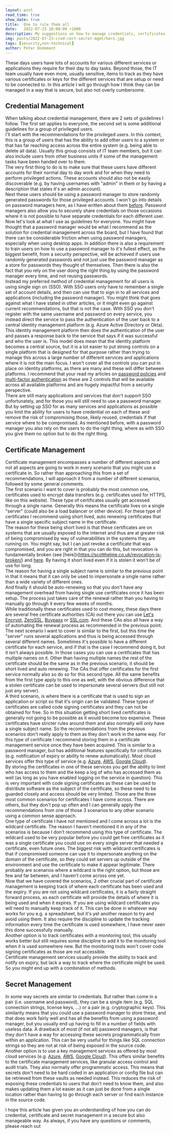 ```yaml
---
layout: post
read_time: true
show_date: true
title:  One to rule them all
date:   2022-07-23 10:00:00 +1000
description: My suggestions on how to manage credentials, certificates and secrets.
img: posts/2022-07-23-cred-cert-secret-mgmt/hero.jpg
tags: [security,non-technical]
author: Peter Dodemont
---
```

These days users have lots of accounts for various different services or applications they require for their day to day tasks. Beyond those, the IT team usually have even more, usually sensitive, items to track as they have various certificates or keys for the different services that are setup or need to be connected to. In this article I will go through how I think they can be managed in a way that is secure, but also not overly cumbersome.

## Credential Management
When talking about credential management, there are 2 sets of guidelines I follow. The first set applies to everyone, the second set is some additional guidelines for a group of privileged users.  
I'll start with the recommendations for the privileged users. In this context, this is a group of users that has the ability to add other users to a system or that has far reaching access across the entire system (e.g. being able to delete all data). Usually this group consists of IT team members, but it can also include users from other business units if some of the management tasks have been handed over to them.  
The very first thing to do is to make sure that these users have different accounts for their normal day to day work and for when they need to perform privileged actions. These accounts should also not be easily discoverable (e.g. by having usernames with "admin" in them or by having a description that states it's an admin account).  
Next these users should be using a password manager to store randomly generated passwords for those privileged accounts. I won't go into details on password managers here, as I have written about them [before](password-manager.html). Password managers also allow you to securely share credentials on those occasions where it is not possible to have separate credentials for each different user.  
Now let's look at what I use as guidelines for everyone. You might have thought that a password manager would be what I recommend as the solution for credential management across the board, but I have found that there can be considerable friction when using password managers, especially when using desktop apps. In addition there is also a requirement to train users on how to use a password manager to it's fullest effect, as the biggest benefit, from a security perspective, will be achieved if users use randomly generated passwords and not just use the password manager as a store for passwords they thought of themselves. Then there is also the fact that you rely on the user doing the right thing by using the password manager every time, and not reusing passwords.  
Instead my preferred method of credential management for all users is using single sign on (SSO). With SSO users only have to remember a single set of account details, and then can use that to sign in to all services and applications (including the password manager). You might think that goes against what I have stated in other articles, or it might even go against current recommendations, but that is not the case. With SSO you don't register with the same username and password on every service, you instead direct the service to pass the authentication of the user back to a central identity management platform (e.g. Azure Active Directory or Okta). This identity management platform then does the authentication of the user and passes a response back to the service that says if it was successful and who the user is. This model does mean that the identity platform becomes a central source, but it is a lot easier to put strong controls on a single platform that is designed for that purpose rather than trying to manage this across a large number of different services and applications where it is not the main focus. I won't cover all the controls you can put in place on identity platforms, as there are many and these will differ between platforms. I recommend that your read my articles on [password policies](\password-policies.html) and [multi-factor authentication](\mfa.html) as these are 2 controls that will be available across all available platforms and are hugely impactful from a security perspective.  
There are still many applications and services that don't support SSO unfortunately, and for those you will still need to use a password manager. But by setting up SSO for as many services and applications as possible you limit the ability for users to have credential on each of these and remove the risk of compromising those, likely reused, credentials if that service where to be compromised. As mentioned before, with a password manager you also rely on the users to do the right thing, where as with SSO you give them no option but to do the right thing.

## Certificate Management
Certificate management encompasses a number of different aspects and not all aspects are going to work in every scenario that you might use a certificate in. So rather than approaching this from a set of recommendations, I will approach it from a number of different scenarios, followed by some general comments.  
The first scenario I want to cover is probably the most common one, certificates used to encrypt data transfers (e.g. certificates used for HTTPS, like on this website). These type of certificates usually get accessed through a single name. Generally this means the certificate lives on a single "server" (could also be a load balancer or other device). For these type of certificates I recommend using short lived, auto renewing certificates that have a single specific subject name in the certificate.  
The reason for these being short lived is that these certificates are on systems that are usually exposed to the internet and thus are at greater risk of being compromised by way of vulnerabilities in the systems they are running on. You might say, but I can just revoke a certificate that was compromised, and you are right in that you can do this, but revocation is fundamentally broken (see [here])(https://scotthelme.co.uk/revocation-is-broken/) and [here](https://scotthelme.co.uk/revocation-checking-is-pointless/). By having it short lived even if it is stolen it won't be of use for long.  
The reason for having a single subject name is similar to the previous point in that it means that it can only be used to impersonate a single name rather than a wide variety of different ones.  
And finally it should be auto-renewing so that you don't have any management overhead from having single use certificates once it has been setup. The process just takes care of the renewal rather than you having to manually go through it every few weeks of months.  
While traditionally these certificates used to cost money, these days there are several free certificate authorities (CA) out there you can use [Let's Encrypt](https://letsencrypt.org/), [ZeroSSL](https://zerossl.com/), [Buypass](https://www.buypass.com/products/tls-ssl-certificates) or [SSL.com](https://www.ssl.com/how-to/order-free-90-day-ssl-tls-certificates-with-acme/). And these CAs also all have a way of automating the renewal process as recommended in the previous point.  
The next scenario I want to cover is similar to the first, but this time the "server" runs several applications and thus is being accessed through several different names. Sometimes it's possible to have a different certificate for each service, and if that is the case I recommend doing it, but it isn't always possible. In those cases you can use a certificates that has multiple names on it. Other than having multiple names the rest of the certificate should be the same as in the previous scenario, it should be short lived and auto renewing. The CAs that offer certificates for the first service normally also so do so for this second type. All the same benefits from the first type apply to this one as well, with the obvious difference that a stolen certificate can be used to impersonate several servers (but still not just any server).  
A third scenario, is where there is a certificate that is used to sign an application or script so that it's origin can be validated. These types of certificates are called code signing certificates and they can not be obtained for free. So in this situation getting short lived certificates is generally not going to be possible as it would become too expensive. These certificates have stricter rules around them and also normally will only have a single subject name. So the recommendations from the previous scenarios don't really apply to them as they don't work in the same way. For this type of certificate I recommend storing them in a certificate management service once they have been acquired. This is similar to a password manager, but has additional features specifically for certificates (e.g. notification of expiry or ability to renew automatically). Most cloud services offer this type of service (e.g. [Azure](https://azure.microsoft.com/en-au/services/key-vault/#product-overview), [AWS](https://aws.amazon.com/certificate-manager/), [Google Cloud](https://cloud.google.com/certificate-manager/docs/overview)).  
By storing the certificates in one of these services you get the ability to limit who has access to them and the keep a log of who has accessed them as well (as long as you have enabled logging on the service in question). This is very important with code signing certificates as these can be used to distribute software as the subject of the certificate, so these need to be guarded closely and access should be very limited.
Those are the three most common scenarios for certificates I have come across. There are others, but they don't pop up often and I can generally apply the recommendations from one of those 3 scenarios to any other scenario using a common sense approach.  
One type of certificate I have not mentioned and I come across a lot is the wildcard certificate. The reason I haven't mentioned it in any of the scenarios is because I don't recommend using this type of certificate. The wildcard used to be very popular before you could get free certificates as it was a single certificate you could use on every single server that needed a certificate, even future ones. The biggest risk with wildcard certificates is that if compromised someone can use it to impersonate anything on the domain of the certificate, so they could set servers up outside of the environment and use the certificate to make it appear legitimate. There probably are scenarios where a wildcard is the right option, but those are few and far between, and I haven't come across one yet.  
Now that we have covered the scenarios, 2 other crucial part of certificate management is keeping track of where each certificate has been used and the expiry. If you are not using wildcard certificates, it is a fairly straight forward process, as each certificate will provide the details of where it is being used and when it expires. If you are using wildcard certificates you will need to manually keep track of it. This can be done in whatever way works for you e.g. a spreadsheet, but it's yet another reason to try and avoid using them. It also require the discipline to update the tracking information every time the certificate is used somewhere, I have never seen this done successfully manually.  
Another option is to track certificates with a monitoring tool, this usually works better but still requires some discipline to add it to the monitoring tool when it is used somewhere new. But the monitoring tools won't cover code signing certificates as those are not accessible.  
Certificate management services usually provide the ability to track and notify on expiry, but lack a way to track where the certificate might be used. So you might end up with a combination of methods.

## Secret Management
 In some way secrets are similar to credentials. But rather than come in a pair (i.e. username and password), they can be a single item (e.g. SQL connection strings, license keys, ...) or a pair (e.g. cryptographic keys). This similarity means that you could use a password manager to store these, and that does work fairly well and has all the benefits from using a password manager, but you usually end up having to fill in a number of fields with useless data. A drawback of most (if not all) password managers, is that they don't have a way for accessing these secrets programmatically from within an application. This can be very useful for things like SQL connection strings so they are not at risk of being exposed in the source code.  
 Another option is to use a key management services as offered by most cloud services (e.g. [Azure](https://azure.microsoft.com/en-au/services/key-vault/#product-overview), [AWS](https://docs.aws.amazon.com/kms/latest/developerguide/overview.html), [Google Cloud](https://cloud.google.com/security-key-management)). This offers similar benefits to the certificate management services, like granular access control and audit trials. They also normally offer programmatic access. This means that secrets don't need to be hard coded in an application or config file but can be retrieved from these vaults as needed instead. This reduces the risk of exposing these credentials to users that don't need to know them, and also makes updating them a lot easier as it can just be done from a single location rather than having to go through each server or find each instance in the source code.  
 
 I hope this article has given you an understanding of how you can do credential, certificate and secret management in a secure but also manageable way. As always, if you have any questions or comments, please reach out